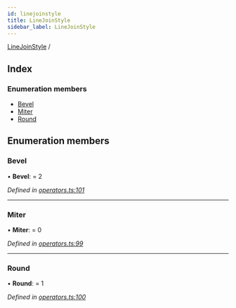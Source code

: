 ```yaml
---
id: linejoinstyle
title: LineJoinStyle
sidebar_label: LineJoinStyle
---
```


[LineJoinStyle](linejoinstyle.md) /

## Index

### Enumeration members

* [Bevel](linejoinstyle.md#bevel)
* [Miter](linejoinstyle.md#miter)
* [Round](linejoinstyle.md#round)

## Enumeration members

###  Bevel

• **Bevel**: = 2

*Defined in [operators.ts:101](https://github.com/Hopding/pdf-lib/blob/f17521b/src/api/operators.ts#L101)*

___

###  Miter

• **Miter**: = 0

*Defined in [operators.ts:99](https://github.com/Hopding/pdf-lib/blob/f17521b/src/api/operators.ts#L99)*

___

###  Round

• **Round**: = 1

*Defined in [operators.ts:100](https://github.com/Hopding/pdf-lib/blob/f17521b/src/api/operators.ts#L100)*
